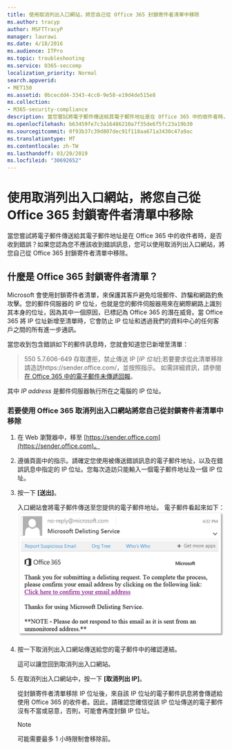 ```yaml
---
title: 使用取消列出入口網站，將您自己從 Office 365 封鎖寄件者清單中移除
ms.author: tracyp
author: MSFTTracyP
manager: laurawi
ms.date: 4/18/2016
ms.audience: ITPro
ms.topic: troubleshooting
ms.service: O365-seccomp
localization_priority: Normal
search.appverid:
- MET150
ms.assetid: 0bcecdd4-3343-4cc0-9e58-e19d4de515e8
ms.collection:
- M365-security-compliance
description: 當您嘗試將電子郵件傳送給其電子郵件地址是在 Office 365 中的收件者時，是否收到錯誤？如果您認為您不應該收到錯誤訊息，您可以使用取消列出入口網站，將您自己從 Office 365 封鎖寄件者清單中移除。
ms.openlocfilehash: b63459fe7c3a16486210a7f35de6f5fc23a19b30
ms.sourcegitcommit: 0f93b37c39d807dec91f118aa671a3430c47a9ac
ms.translationtype: MT
ms.contentlocale: zh-TW
ms.lasthandoff: 03/20/2019
ms.locfileid: "30692652"
---
```

# <a name="use-the-delist-portal-to-remove-yourself-from-the-office-365-blocked-senders-list"></a>使用取消列出入口網站，將您自己從 Office 365 封鎖寄件者清單中移除

當您嘗試將電子郵件傳送給其電子郵件地址是在 Office 365 中的收件者時，是否收到錯誤？如果您認為您不應該收到錯誤訊息，您可以使用取消列出入口網站，將您自己從 Office 365 封鎖寄件者清單中移除。
  
## <a name="what-is-the-office-365-blocked-senders-list"></a>什麼是 Office 365 封鎖寄件者清單？

Microsoft 會使用封鎖寄件者清單，來保護其客戶避免垃圾郵件、詐騙和網路釣魚攻擊。您的郵件伺服器的 IP 位址，也就是您的郵件伺服器用來在網際網路上識別其本身的位址，因為其中一個原因，已標記為 Office 365 的潛在威脅。當 Office 365 將 IP 位址新增至清單時，它會防止 IP 位址和透過我們的資料中心的任何客戶之間的所有進一步通訊。
  
當您收到包含錯誤如下的郵件訊息時，您就會知道您已新增至清單：
  
> 550 5.7.606-649 存取遭拒，禁止傳送 IP [_IP 位址_];若要要求從此清單移除請造訪https://sender.office.com/，並按照指示。 如需詳細資訊，請參閱[在 Office 365 中的電子郵件未傳遞回報](http://go.microsoft.com/fwlink/?LinkID=526653)。
  
其中  _IP address_ 是郵件伺服器執行所在之電腦的 IP 位址。 
  
### <a name="to-use-the-office-365-delist-portal-to-remove-yourself-from-the-blocked-senders-list"></a>若要使用 Office 365 取消列出入口網站將您自己從封鎖寄件者清單中移除

1. 在 Web 瀏覽器中，移至 [https://sender.office.com](https://sender.office.com)。
    
2. 遵循頁面中的指示。請確定您使用被傳送錯誤訊息的電子郵件地址，以及在錯誤訊息中指定的 IP 位址。您每次造訪只能輸入一個電子郵件地址及一個 IP 位址。
    
3. 按一下 **[送出]**。
    
    入口網站會將電子郵件傳送至您提供的電子郵件地址。 電子郵件看起來如下：![接收當您透過 delist 入口網站將要求提交的電子郵件的螢幕擷取畫面](media/bf13e4f7-f68c-4e46-baa7-b6ab4cfc13f3.png)
  
4. 按一下取消列出入口網站傳送給您的電子郵件中的確認連結。
    
    這可以讓您回到取消列出入口網站。
    
5. 在取消列出入口網站中，按一下 **[取消列出 IP]**。
    
    從封鎖寄件者清單移除 IP 位址後，來自該 IP 位址的電子郵件訊息將會傳遞給使用 Office 365 的收件者。因此，請確認您確信從該 IP 位址傳送的電子郵件沒有不當或惡意，否則，可能會再度封鎖 IP 位址。
    
    > [!NOTE]
    > 可能需要最多 1 小時限制會移除前。
